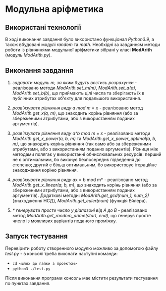 # Модульна аріфметика

## Використані технології

В ході виконання завдання було використано функціонал *Python3.9*, а також вбудовані модулі *random* та *math*.
Необхідні за завданням методи роботи із рівняннями модульної аріфметики зібрані у класі **ModArith** (модуль *ModArith.py*).


## Виконання завдання

1. *задавати модуль m, за яким будуть вестись розрахунки* - реалізовано методи *ModArith.set_m(m)*, *ModArith.set_a(a)*, *ModArith.set_b(b)*, що приймають цілі числа та зберігають їх в публічних атрибутах об'єкту для подальшого використання.

2. *розв’язувати рівняння виду  a mod m = x* - реалізовано метод *ModArith.get_x(a, m)*, що знаходить корінь рівняння (або за збереженими атрибутами, або з використанням поданих аргументів).

3. *розв’язувати рівняння виду  a^b mod m = x* - реалізовано методи *ModArith.get_x_power(a, b, m)* та *ModArith.get_x_power_optimal(a, b, m)*, що знаходять корінь рівняння (так само або за збереженими атрибутами, або з використанням поданих аргументів). Різниця між методами полягає у використанні обчислювальних ресурсів: перший не є оптимальним, бо виконує безпосереднє підведення до степеню; другий є більш оптимальним, бо використовує ітераційне знаходження коріню рівняння.

4. *розв’язувати рівняння виду  a*x = b mod m* - реалізовано метод *ModArith.get_x_linear(a, b, m)*, що знаходить корінь рівняння (або за збереженими атрибутами, або з використанням поданих аргументів). Додаткові методи: *ModArith.get_gcd(num_1, num_2)* (знаходження НСД), *ModArith.get_euler(num)* (функція Ейлера).

5. *\* генерувати просте число у діапазоні від A до B* - реалізовано метод *ModArith.get_random_prime(start, end)*, що генерує просте число із можливих варіантів поданого проміжку.


## Запуск тестування

Перевірити роботу створенного модулю можливо за допомогою файлу *test.py* - в консолі треба виконати наступні команди:

- `cd <шлях до папки з проектом>`
- `python3 ./test.py`

Після виконання програми консоль має містити результати тестування по пунктах завдання.
